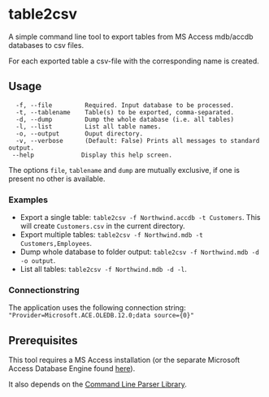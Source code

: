 # table2csv
A simple command line tool to export tables from MS Access mdb/accdb databases to csv files.

For each exported table a csv-file with the corresponding name is created.

## Usage
```
  -f, --file         Required. Input database to be processed.
  -t, --tablename    Table(s) to be exported, comma-separated.
  -d, --dump         Dump the whole database (i.e. all tables)
  -l, --list         List all table names.
  -o, --output       Ouput directory.
  -v, --verbose      (Default: False) Prints all messages to standard output.
 --help             Display this help screen.  
```
The options `file`, `tablename` and `dump` are mutually exclusive, if one is present no other is available.
### Examples
* Export a single table: `table2csv -f Northwind.accdb -t Customers`. This will create `Customers.csv` in the current directory.
* Export multiple tables: `table2csv -f Northwind.mdb -t Customers,Employees`.
* Dump whole database to folder output: `table2csv -f Northwind.mdb -d -o output`.
* List all tables: `table2csv -f Northwind.mdb -d -l`.

### Connectionstring
The application uses the following connection string: `"Provider=Microsoft.ACE.OLEDB.12.0;data source={0}"`

## Prerequisites
This tool requires a MS Access installation (or the separate Microsoft Access Database Engine found [here](https://www.microsoft.com/de-de/download/details.aspx?id=13255)).

It also depends on the [Command Line Parser Library](https://github.com/gsscoder/commandline).
